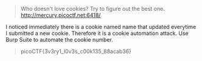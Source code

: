 > Who doesn't love cookies? Try to figure out the best one. 
>http://mercury.picoctf.net:6418/

I noticed immediately there is a cookie named name that updated everytime I submitted a new cookie. Therefore it is a cookie automation attack. Use Burp Suite to automate the cookie number.

> picoCTF{3v3ry1_l0v3s_c00k135_88acab36}